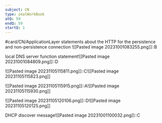 ```yaml
---
subject: CN
type: zealWorkBook
atQ: 59
endQ: 59
startQ: 1
---
```

#card/CN/ApplicationLayer
statements about the HTTP for the persistence and non-persistence connection	![[Pasted image 20231001083255.png]]::B <!--SR:!2024-03-20,85,266-->

local DNS server function statement![[Pasted image 20231001084809.png]]::D <!--SR:!2024-01-16,54,250-->

![[Pasted image 20231105115811.png]]::C![[Pasted image 20231105115823.png]] <!--SR:!2024-02-02,19,273-->

![[Pasted image 20231105115915.png]]::A![[Pasted image 20231105115930.png]] <!--SR:!2024-01-25,56,293-->


![[Pasted image 20231105120106.png]]::D![[Pasted image 20231105120125.png]] <!--SR:!2024-03-08,97,290-->

DHCP discover message![[Pasted image 20231001100032.png]]::C <!--SR:!2024-03-05,88,310-->

